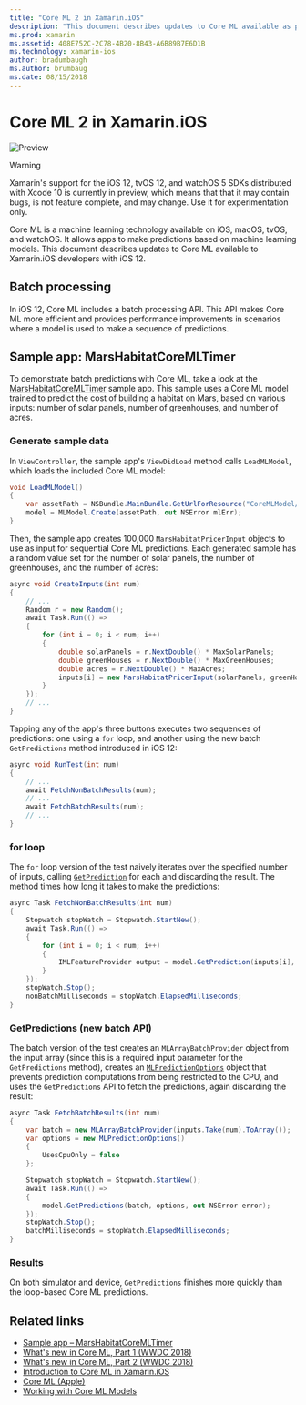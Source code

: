 ```yaml
---
title: "Core ML 2 in Xamarin.iOS"
description: "This document describes updates to Core ML available as part of iOS 12. In particular, it looks at performance improvements associated with the new batch prediction API."
ms.prod: xamarin
ms.assetid: 408E752C-2C78-4B20-8B43-A6B89B7E6D1B
ms.technology: xamarin-ios
author: bradumbaugh
ms.author: brumbaug
ms.date: 08/15/2018
---
```

# Core ML 2 in Xamarin.iOS

![Preview](~/media/shared/preview.png)

> [!WARNING]
> Xamarin's support for the iOS 12, tvOS 12, and watchOS 5 SDKs distributed
> with Xcode 10 is currently in preview, which means that that it may
> contain bugs, is not feature complete, and may change. Use it for
> experimentation only.

Core ML is a machine learning technology available on iOS, macOS, tvOS,
and watchOS. It allows apps to make predictions based on machine learning
models. This document describes updates to Core ML available to Xamarin.iOS
developers with iOS 12.

## Batch processing

In iOS 12, Core ML includes a batch processing API. This API makes Core
ML more efficient and provides performance improvements in scenarios where
a model is used to make a sequence of predictions.

## Sample app: MarsHabitatCoreMLTimer

To demonstrate batch predictions with Core ML, take a look at the
[MarsHabitatCoreMLTimer](https://developer.xamarin.com/samples/monotouch/iOS12/MarsHabitatCoreMLTimer)
sample app. This sample uses a Core ML model trained to predict the cost
of building a habitat on Mars, based on various inputs: number of solar
panels, number of greenhouses, and number of acres.

### Generate sample data

In `ViewController`, the sample app's `ViewDidLoad` method calls
`LoadMLModel`, which loads the included Core ML model:

```csharp
void LoadMLModel()
{
    var assetPath = NSBundle.MainBundle.GetUrlForResource("CoreMLModel/MarsHabitatPricer", "mlmodelc");
    model = MLModel.Create(assetPath, out NSError mlErr);
}
```

Then, the sample app creates 100,000 `MarsHabitatPricerInput` objects to
use as input for sequential Core ML predictions. Each generated sample
has a random value set for the number of solar panels, the number of
greenhouses, and the number of acres:

```csharp
async void CreateInputs(int num)
{
    // ...
    Random r = new Random();
    await Task.Run(() =>
    {
        for (int i = 0; i < num; i++)
        {
            double solarPanels = r.NextDouble() * MaxSolarPanels;
            double greenHouses = r.NextDouble() * MaxGreenHouses;
            double acres = r.NextDouble() * MaxAcres;
            inputs[i] = new MarsHabitatPricerInput(solarPanels, greenHouses, acres);
        }
    });
    // ...
}
```

Tapping any of the app's three buttons executes two sequences of
predictions: one using a `for` loop, and another using the new batch
`GetPredictions` method introduced in iOS 12:

```csharp
async void RunTest(int num)
{
    // ...
    await FetchNonBatchResults(num);
    // ...
    await FetchBatchResults(num);
    // ...
}
```

### for loop

The `for` loop version of the test naively iterates over the specified
number of inputs, calling [`GetPrediction`](https://developer.xamarin.com/api/member/CoreML.MLModel.GetPrediction/) 
for each and discarding the result. The method times how long it takes to
make the predictions:

```csharp
async Task FetchNonBatchResults(int num)
{
    Stopwatch stopWatch = Stopwatch.StartNew();
    await Task.Run(() =>
    {
        for (int i = 0; i < num; i++)
        {
            IMLFeatureProvider output = model.GetPrediction(inputs[i], out NSError error);
        }
    });
    stopWatch.Stop();
    nonBatchMilliseconds = stopWatch.ElapsedMilliseconds;
}
```

### GetPredictions (new batch API)

The batch version of the test creates an `MLArrayBatchProvider` object
from the input array (since this is a required input parameter for the
`GetPredictions` method), creates an
[`MLPredictionOptions`](https://developer.xamarin.com/api/type/CoreML.MLPredictionOptions/)
object that prevents prediction computations from being restricted to the
CPU, and uses the `GetPredictions` API to fetch the predictions, again
discarding the result:

```csharp
async Task FetchBatchResults(int num)
{
    var batch = new MLArrayBatchProvider(inputs.Take(num).ToArray());
    var options = new MLPredictionOptions()
    {
        UsesCpuOnly = false
    };

    Stopwatch stopWatch = Stopwatch.StartNew();
    await Task.Run(() =>
    {
        model.GetPredictions(batch, options, out NSError error);
    });
    stopWatch.Stop();
    batchMilliseconds = stopWatch.ElapsedMilliseconds;
}
```

### Results

On both simulator and device, `GetPredictions` finishes more quickly than
the loop-based Core ML predictions.

## Related links

- [Sample app – MarsHabitatCoreMLTimer](https://developer.xamarin.com/samples/monotouch/iOS12/MarsHabitatCoreMLTimer) 
- [What's new in Core ML, Part 1 (WWDC 2018)](https://developer.apple.com/videos/play/wwdc2018/708/)
- [What's new in Core ML, Part 2 (WWDC 2018)](https://developer.apple.com/videos/play/wwdc2018/709/)
- [Introduction to Core ML in Xamarin.iOS](https://docs.microsoft.com/en-us/xamarin/ios/platform/introduction-to-ios11/coreml)
- [Core ML (Apple)](https://developer.apple.com/documentation/coreml?language=objc)
- [Working with Core ML Models](https://developer.apple.com/machine-learning/build-run-models/)
